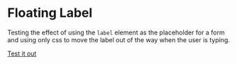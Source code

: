 # Floating Label

Testing the effect of using the `label` element as the placeholder for a form and using only css to move the label out of the way when the user is typing.

[Test it out](https://ireade.github.io/floating-label)